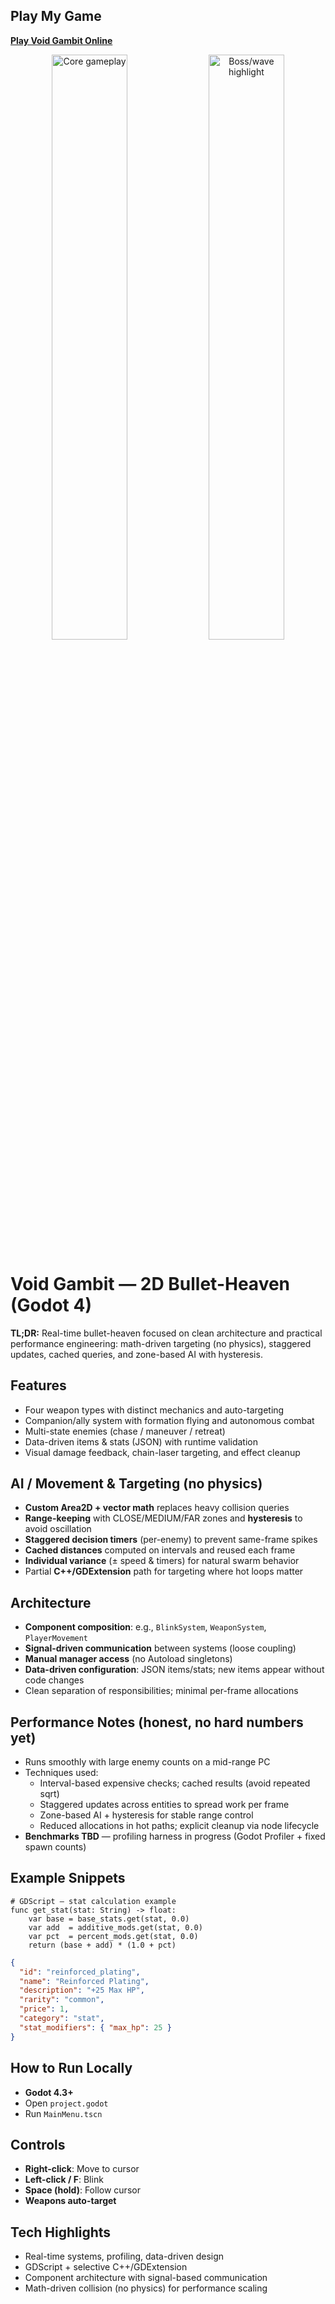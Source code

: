 ## Play My Game

**[Play Void Gambit Online](https://yogevsaadon.github.io/void-gambit/)**

<!-- Hero GIFs -->
<p align="center">
  <img src="assets/media/gif1.gif" width="49%" alt="Core gameplay">
  <img src="assets/media/gif3.gif" width="49%" alt="Boss/wave highlight">
</p>

# Void Gambit — 2D Bullet-Heaven (Godot 4)

**TL;DR:** Real-time bullet-heaven focused on clean architecture and practical performance engineering: math-driven targeting (no physics), staggered updates, cached queries, and zone-based AI with hysteresis.

## Features
- Four weapon types with distinct mechanics and auto-targeting
- Companion/ally system with formation flying and autonomous combat
- Multi-state enemies (chase / maneuver / retreat)
- Data-driven items & stats (JSON) with runtime validation
- Visual damage feedback, chain-laser targeting, and effect cleanup

## AI / Movement & Targeting (no physics)
- **Custom Area2D + vector math** replaces heavy collision queries
- **Range-keeping** with CLOSE/MEDIUM/FAR zones and **hysteresis** to avoid oscillation
- **Staggered decision timers** (per-enemy) to prevent same-frame spikes
- **Cached distances** computed on intervals and reused each frame
- **Individual variance** (± speed & timers) for natural swarm behavior
- Partial **C++/GDExtension** path for targeting where hot loops matter

## Architecture
- **Component composition**: e.g., `BlinkSystem`, `WeaponSystem`, `PlayerMovement`
- **Signal-driven communication** between systems (loose coupling)
- **Manual manager access** (no Autoload singletons)
- **Data-driven configuration**: JSON items/stats; new items appear without code changes
- Clean separation of responsibilities; minimal per-frame allocations

## Performance Notes (honest, no hard numbers yet)
- Runs smoothly with large enemy counts on a mid-range PC
- Techniques used:
  - Interval-based expensive checks; cached results (avoid repeated sqrt)
  - Staggered updates across entities to spread work per frame
  - Zone-based AI + hysteresis for stable range control
  - Reduced allocations in hot paths; explicit cleanup via node lifecycle
- **Benchmarks TBD** — profiling harness in progress (Godot Profiler + fixed spawn counts)

## Example Snippets
```gdscript
# GDScript — stat calculation example
func get_stat(stat: String) -> float:
    var base = base_stats.get(stat, 0.0)
    var add  = additive_mods.get(stat, 0.0)
    var pct  = percent_mods.get(stat, 0.0)
    return (base + add) * (1.0 + pct)
```

```json
{
  "id": "reinforced_plating",
  "name": "Reinforced Plating",
  "description": "+25 Max HP",
  "rarity": "common",
  "price": 1,
  "category": "stat",
  "stat_modifiers": { "max_hp": 25 }
}
```

## How to Run Locally
- **Godot 4.3+**
- Open `project.godot`
- Run `MainMenu.tscn`

## Controls
- **Right-click**: Move to cursor
- **Left-click / F**: Blink
- **Space (hold)**: Follow cursor
- **Weapons auto-target**

## Tech Highlights
- Real-time systems, profiling, data-driven design
- GDScript + selective C++/GDExtension
- Component architecture with signal-based communication
- Math-driven collision (no physics) for performance scaling
